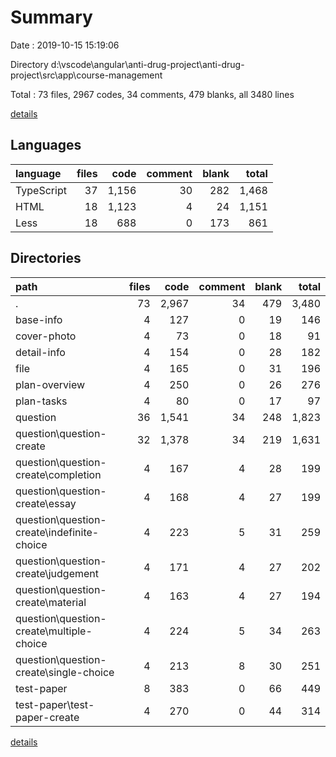 # Summary

Date : 2019-10-15 15:19:06

Directory d:\vscode\angular\anti-drug-project\anti-drug-project\src\app\course-management

Total : 73 files,  2967 codes, 34 comments, 479 blanks, all 3480 lines

[details](details.md)

## Languages
| language | files | code | comment | blank | total |
| :--- | ---: | ---: | ---: | ---: | ---: |
| TypeScript | 37 | 1,156 | 30 | 282 | 1,468 |
| HTML | 18 | 1,123 | 4 | 24 | 1,151 |
| Less | 18 | 688 | 0 | 173 | 861 |

## Directories
| path | files | code | comment | blank | total |
| :--- | ---: | ---: | ---: | ---: | ---: |
| . | 73 | 2,967 | 34 | 479 | 3,480 |
| base-info | 4 | 127 | 0 | 19 | 146 |
| cover-photo | 4 | 73 | 0 | 18 | 91 |
| detail-info | 4 | 154 | 0 | 28 | 182 |
| file | 4 | 165 | 0 | 31 | 196 |
| plan-overview | 4 | 250 | 0 | 26 | 276 |
| plan-tasks | 4 | 80 | 0 | 17 | 97 |
| question | 36 | 1,541 | 34 | 248 | 1,823 |
| question\question-create | 32 | 1,378 | 34 | 219 | 1,631 |
| question\question-create\completion | 4 | 167 | 4 | 28 | 199 |
| question\question-create\essay | 4 | 168 | 4 | 27 | 199 |
| question\question-create\indefinite-choice | 4 | 223 | 5 | 31 | 259 |
| question\question-create\judgement | 4 | 171 | 4 | 27 | 202 |
| question\question-create\material | 4 | 163 | 4 | 27 | 194 |
| question\question-create\multiple-choice | 4 | 224 | 5 | 34 | 263 |
| question\question-create\single-choice | 4 | 213 | 8 | 30 | 251 |
| test-paper | 8 | 383 | 0 | 66 | 449 |
| test-paper\test-paper-create | 4 | 270 | 0 | 44 | 314 |

[details](details.md)